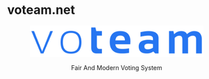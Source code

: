 # voteam.net

<p align="center">
<img src="./images/voteam.png" width="400">
</p>
<p align="center">
 Fair And Modern Voting System
</p>
